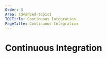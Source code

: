 ```yaml
---
Order: 3
Area: advanced-topics
TOCTitle: Continuous Integration
PageTitle: Continuous Integration
---
```


# Continuous Integration

